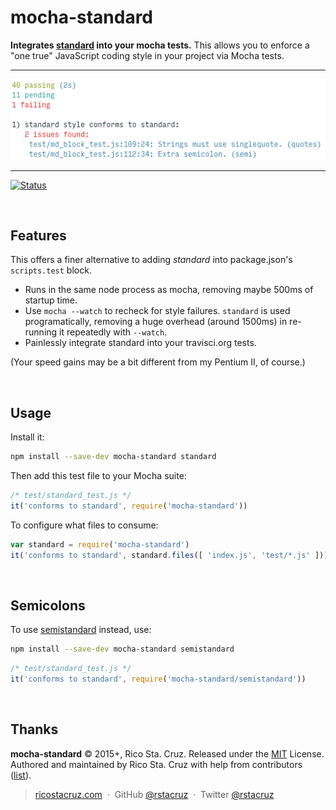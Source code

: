 # mocha-standard

**Integrates [standard] into your mocha tests.** This allows you to enforce a "one true" JavaScript coding style in your project via Mocha tests.

----

![](https://raw.githubusercontent.com/rstacruz/mocha-standard/gh-pages/screenshot.png)

----

[![Status](http://img.shields.io/travis/rstacruz/mocha-standard/master.svg)](https://travis-ci.org/rstacruz/mocha-standard/ "See test builds")

<br>

## Features

This offers a finer alternative to adding *standard* into package.json's `scripts.test` block.

* Runs in the same node process as mocha, removing maybe 500ms of startup time.
* Use `mocha --watch` to recheck for style failures. `standard` is used programatically, removing a huge overhead (around 1500ms) in re-running it repeatedly with `--watch`.
* Painlessly integrate standard into your travisci.org tests.

(Your speed gains may be a bit different from my Pentium II, of course.)

<br>

## Usage

Install it:

```sh
npm install --save-dev mocha-standard standard
```

Then add this test file to your Mocha suite:

```js
/* test/standard_test.js */
it('conforms to standard', require('mocha-standard'))
```

To configure what files to consume:

```js
var standard = require('mocha-standard')
it('conforms to standard', standard.files([ 'index.js', 'test/*.js' ]))
```

<br>

## Semicolons

To use [semistandard] instead, use:

```sh
npm install --save-dev mocha-standard semistandard
```

```js
/* test/standard_test.js */
it('conforms to standard', require('mocha-standard/semistandard'))
```

[semistandard]: https://github.com/Flet/semistandard

<br>

## Thanks

**mocha-standard** © 2015+, Rico Sta. Cruz. Released under the [MIT] License.<br>
Authored and maintained by Rico Sta. Cruz with help from contributors ([list][contributors]).

> [ricostacruz.com](http://ricostacruz.com) &nbsp;&middot;&nbsp;
> GitHub [@rstacruz](https://github.com/rstacruz) &nbsp;&middot;&nbsp;
> Twitter [@rstacruz](https://twitter.com/rstacruz)

[MIT]: http://mit-license.org/
[contributors]: http://github.com/rstacruz/mocha-standard/contributors
[standard]: https://www.npmjs.com/package/standard
